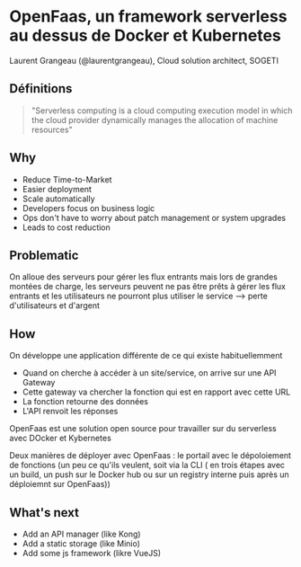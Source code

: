 # OpenFaas, un framework serverless au dessus de Docker et Kubernetes

Laurent Grangeau (@laurentgrangeau), Cloud solution architect, SOGETI

## Définitions

> "Serverless computing is a cloud computing execution model in which the cloud provider dynamically manages the allocation of machine resources"

## Why

- Reduce Time-to-Market
- Easier deployment
- Scale automatically
- Developers focus on business logic
- Ops don't have to worry about patch management or system upgrades
- Leads to cost reduction

## Problematic

On alloue des serveurs pour gérer les flux entrants mais lors de grandes montées de charge, les serveurs peuvent ne pas être prêts à gérer les flux entrants et les utilisateurs ne pourront plus utiliser le service --> perte d'utilisateurs et d'argent

## How

On développe une application différente de ce qui existe habituellemment
- Quand on cherche à accéder à un site/service, on arrive sur une API Gateway
- Cette gateway va chercher la fonction qui est en rapport avec cette URL
- La fonction retourne des données
- L'API renvoit les réponses

OpenFaas est une solution open source pour travailler sur du serverless avec DOcker et Kybernetes

Deux manières de déployer avec OpenFaas : le portail avec le dépoloiement de fonctions (un peu ce qu'ils veulent, soit via la CLI ( en trois étapes avec un build, un push sur le Docker hub ou sur un registry interne puis après un déploiemnt sur OpenFaas))

## What's next

- Add an API manager (like Kong)
- Add a static storage (like Minio)
- Add some js framework (likre VueJS)